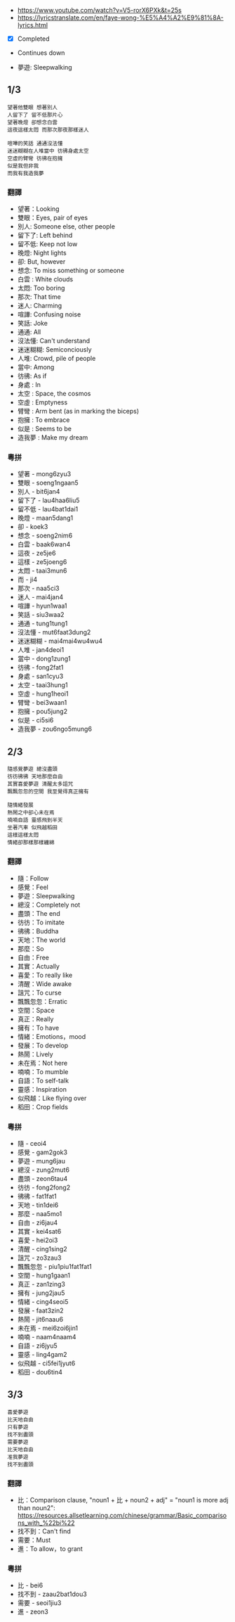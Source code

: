 - https://www.youtube.com/watch?v=V5-rorX6PXk&t=25s
- https://lyricstranslate.com/en/faye-wong-%E5%A4%A2%E9%81%8A-lyrics.html
- [x] Completed
- Continues down

- 夢遊: Sleepwalking

## 1/3

```
望著他雙眼 想著別人
人留下了 留不低那片心
望著晚燈 卻想念白雲
這夜這樣太悶 而那次那夜那樣迷人
 
喧嘩的笑話 通通沒法懂
迷迷糊糊在人堆當中 彷彿身處太空
空虛的臂彎 彷彿在抱擁
似是我但非我
而我有我造我夢
```

### 翻譯

- 望著：Looking
- 雙眼：Eyes, pair of eyes
- 別人: Someone else, other people
- 留下了: Left behind
- 留不低: Keep not low
- 晚燈: Night lights
- 卻: But, however
- 想念: To miss something or someone
- 白雲 : White clouds
- 太悶: Too boring
- 那次: That time
- 迷人: Charming
- 喧譁: Confusing noise
- 笑話: Joke
- 通通: All
- 沒法懂: Can't understand
- 迷迷糊糊: Semiconciously
- 人堆: Crowd, pile of people
- 當中: Among
- 彷彿: As if
- 身處 : In
- 太空 : Space, the cosmos
- 空虛 : Emptyness
- 臂彎 : Arm bent (as in marking the biceps)
- 抱擁 : To embrace
- 似是 : Seems to be
- 造我夢 : Make my dream

### 粵拼

- 望著 - mong6zyu3
- 雙眼 - soeng1ngaan5
- 別人 - bit6jan4
- 留下了 - lau4haa6liu5
- 留不低 - lau4bat1dai1
- 晚燈 - maan5dang1
- 卻 - koek3
- 想念 - soeng2nim6
- 白雲 - baak6wan4
- 這夜 - ze5je6
- 這樣 - ze5joeng6
- 太悶 - taai3mun6
- 而 - ji4
- 那次 - naa5ci3
- 迷人 - mai4jan4
- 喧譁 - hyun1waa1
- 笑話 - siu3waa2
- 通通 - tung1tung1
- 沒法懂 - mut6faat3dung2
- 迷迷糊糊 - mai4mai4wu4wu4
- 人堆 - jan4deoi1
- 當中 - dong1zung1
- 彷彿 - fong2fat1
- 身處 - san1cyu3
- 太空 - taai3hung1
- 空虛 - hung1heoi1
- 臂彎 - bei3waan1
- 抱擁 - pou5jung2
- 似是 - ci5si6
- 造我夢 - zou6ngo5mung6

## 2/3

```
隨感覺夢遊 總沒盡頭
彷彷彿彿 天地那麼自由
其實喜愛夢遊 清醒太多詛咒
飄飄忽忽的空間 我至覺得真正擁有
 
隨情緒發展
熱鬧之中卻心未在焉
喃喃自語 靈感飛到半天
坐著汽車 似飛越稻田
這樣這樣太悶
情緒卻那樣那樣纏綿
```

### 翻譯

- 隨：Follow
- 感覺：Feel
- 夢遊：Sleepwalking
- 總沒：Completely not
- 盡頭：The end
- 彷彷：To imitate
- 彿彿：Buddha
- 天地：The world
- 那麼：So
- 自由：Free
- 其實：Actually
- 喜愛：To really like
- 清醒：Wide awake
- 詛咒：To curse
- 飄飄忽忽：Erratic
- 空間：Space
- 真正：Really
- 擁有：To have
- 情緒：Emotions，mood
- 發展：To develop
- 熱鬧：Lively
- 未在焉：Not here
- 喃喃：To mumble
- 自語：To self-talk
- 靈感：Inspiration
- 似飛越：Like flying over
- 稻田：Crop fields

### 粵拼

- 隨 - ceoi4
- 感覺 - gam2gok3
- 夢遊 - mung6jau
- 總沒 - zung2mut6
- 盡頭 - zeon6tau4
- 彷彷 - fong2fong2
- 彿彿 - fat1fat1
- 天地 - tin1dei6
- 那麼 - naa5mo1
- 自由 - zi6jau4
- 其實 - kei4sat6
- 喜愛 - hei2oi3
- 清醒 - cing1sing2
- 詛咒 - zo3zau3
- 飄飄忽忽 - piu1piu1fat1fat1
- 空間 - hung1gaan1
- 真正 - zan1zing3
- 擁有 - jung2jau5
- 情緒 - cing4seoi5
- 發展 - faat3zin2
- 熱鬧 - jit6naau6
- 未在焉 - mei6zoi6jin1
- 喃喃 - naam4naam4
- 自語 - zi6jyu5
- 靈感 - ling4gam2
- 似飛越 - ci5fei1jyut6
- 稻田 - dou6tin4

## 3/3

```
喜愛夢遊
比天地自由
只有夢遊
找不到盡頭
需要夢遊
比天地自由
准我夢遊
找不到盡頭
```

### 翻譯

- 比：Comparison clause, "noun1 + 比 + noun2 + adj" = "noun1 is more adj than noun2": https://resources.allsetlearning.com/chinese/grammar/Basic_comparisons_with_%22bi%22
- 找不到：Can't find
- 需要：Must
- 進：To allow，to grant

### 粵拼

- 比 - bei6
- 找不到 - zaau2bat1dou3
- 需要 - seoi1jiu3
- 進 - zeon3
